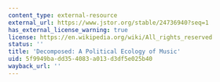 ```yaml
---
content_type: external-resource
external_url: https://www.jstor.org/stable/24736940?seq=1
has_external_license_warning: true
license: https://en.wikipedia.org/wiki/All_rights_reserved
status: ''
title: 'Decomposed: A Political Ecology of Music'
uid: 5f9949ba-dd35-4083-a013-d3df5e025b40
wayback_url: ''
---
```

